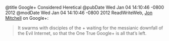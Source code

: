 @title Google+ Considered Heretical
@pubDate Wed Jan 04 14:10:46 -0800 2012
@modDate Wed Jan 04 14:10:46 -0800 2012
ReadWriteWeb, <a href="http://www.readwriteweb.com/archives/google_is_going_to_mess_up_the_internet.php">Jon Mitchell</a> on Google+:

>It swarms with disciples of the + waiting for the messianic downfall of the Evil Internet, so that the One True Google+ is all that’s left.
